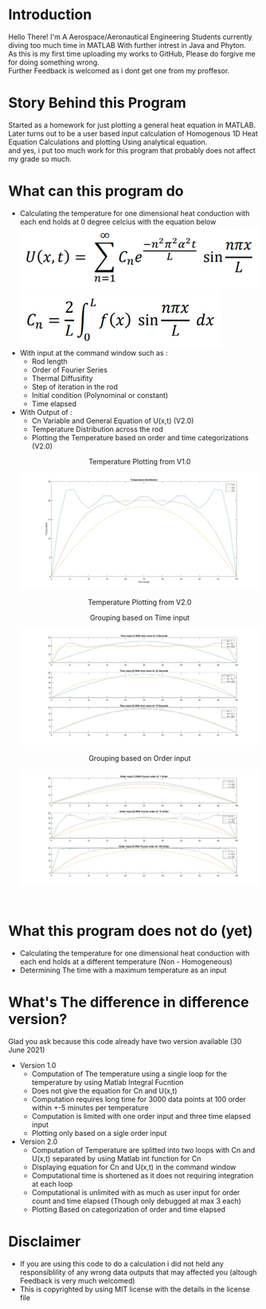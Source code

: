 # Introduction
Hello There! 
I'm A Aerospace/Aeronautical Engineering Students currently diving too much time in MATLAB With further intrest in Java and Phyton.<br>
As this is my first time uploading my works to GitHub, Please do forgive me for doing something wrong.<br>
Further Feedback is welcomed as i dont get one from my proffesor.<br>

# Story Behind this Program
Started as a homework for just plotting a general heat equation in MATLAB.<br>
Later turns out to be a user based input calculation of Homogenous 1D Heat Equation Calculations and plotting Using analytical equation.<br>
and yes, i put too much work for this program that probably does not affect my grade so much.<br>

# What can this program do
- Calculating the temperature for one dimensional heat conduction with each end holds at 0 degree celcius with the equation below<br>
  <img src = "https://github.com/mluckyw/AN_heatcond_1D/blob/main/Heat_Conduction_Homogeneous_test_run/General_equation.PNG" /><br>
  <img src = "https://github.com/mluckyw/AN_heatcond_1D/blob/main/Heat_Conduction_Homogeneous_test_run/Cn_value.PNG" /><br>
- With input at the command window such as :<br>
  - Rod length<br>
  - Order of Fourier Series<br>
  - Thermal Diffusifity<br>
  - Step of iteration in the rod<br>
  - Initial condition (Polynominal or constant)<br>
  - Time elapsed<br>
- With Output of : <br>
  - Cn Variable and General Equation of U(x,t) (V2.0)<br>
  - Temperature Distribution across the rod<br>
  - Plotting the Temperature based on order and time categorizations (V2.0)<br>
  <p align = "center"> Temperature Plotting from V1.0 <p/>
  <img src = "https://github.com/mluckyw/AN_heatcond_1D/blob/main/Heat_Conduction_Homogeneous_test_run/Heat_Conduction_Homogeneous_1D_V1_0_n_10.jpg?raw=true" />
  <p align = "center"> Temperature Plotting from V2.0 <p/>
  <p align = "center"> Grouping based on Time input <p/>
  <img src = "https://github.com/mluckyw/AN_heatcond_1D/blob/main/Heat_Conduction_Homogeneous_test_run/Heat_Conduction_Homogeneous_1D_V2_0_Time_based.jpg?raw=true" />
  <p align = "center"> Grouping based on Order input  <p/>
  <img src = "https://github.com/mluckyw/AN_heatcond_1D/blob/main/Heat_Conduction_Homogeneous_test_run/Heat_Conduction_Homogeneous_1D_V2_0_Order_based.jpg?raw=true" />
<br>

# What this program does not do (yet)
- Calculating the temperature for one dimensional heat conduction with each end holds at a different temperature (Non - Homogeneous)<br>
- Determining The time with a maximum temperature as an input<br>
# What's The difference in difference version? <br>
Glad you ask because this code already have two version available (30 June 2021)<br>
- Version 1.0 <br>
  - Computation of The temperature using a single loop for the temperature by using Matlab Integral Fucntion<br>
  - Does not give the equation for Cn and U(x,t)<br>
  - Computation requires long time for 3000 data points at 100 order within +-5 minutes per temperature<br>
  - Computation is limited with one order input and three time elapsed input<br>
  - Plotting only based on a sigle order input<br>
- Version 2.0 <br>
  - Computation of Temperature are splitted into two loops with Cn and U(x,t) separated by using Matlab int function for Cn<br>
  - Displaying equation for Cn and U(x,t) in the command window<br>
  - Computational time is shortened as it does not requiring integration at each loop<br>
  - Computational is unlimited with as much as user input for order count and time elapsed (Though only debugged at max 3 each)<br>
  - Plotting Based on categorization of order and time elapsed<br>
# Disclaimer
- If you are using this code to do a calculation i did not held any responsiblility of any wrong data outputs that may affected you (altough Feedback is very much welcomed)<br>
- This is copyrighted by using MIT license with the details in the license file<br>
